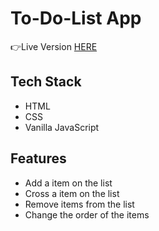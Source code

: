 # To-Do-List App

👉Live Version [HERE](https://m0ntz.github.io/to-do-list_app/)

## Tech Stack
- HTML
- CSS
- Vanilla JavaScript

## Features

- Add a item on the list
- Cross a item on the list
- Remove items from the list
- Change the order of the items
